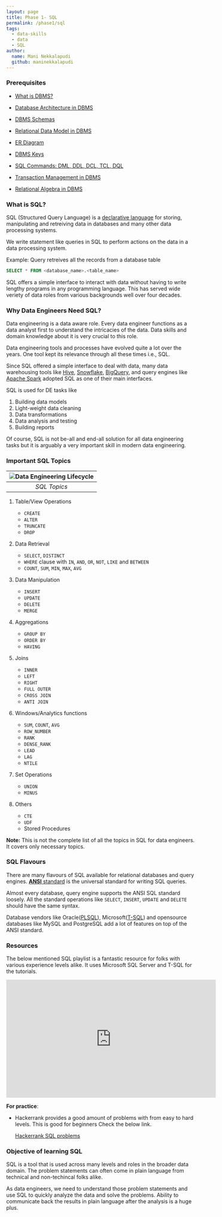 ```yaml
---
layout: page
title: Phase 1- SQL
permalink: /phase1/sql
tags: 
  - data-skills
  - data
  - SQL
author:
  name: Mani Nekkalapudi
  github: maninekkalapudi
---
```


### Prerequisites

- [What is DBMS?](https://www.guru99.com/what-is-dbms.html)

- [Database Architecture in DBMS](https://www.guru99.com/dbms-architecture.html)

- [DBMS Schemas](https://www.guru99.com/dbms-schemas.html)

- [Relational Data Model in DBMS](https://www.guru99.com/relational-data-model-dbms.html)

- [ER Diagram](https://www.guru99.com/er-diagram-tutorial-dbms.html)

- [DBMS Keys](https://www.guru99.com/dbms-keys.html)

- [SQL Commands: DML, DDL, DCL, TCL, DQL](https://www.guru99.com/sql-commands-dbms-query.html)

- [Transaction Management in DBMS](https://www.guru99.com/dbms-transaction-management.html)

- [Relational Algebra in DBMS](https://www.guru99.com/relational-algebra-dbms.html)

### What is SQL?

SQL (Structured Query Language) is a [declarative language](https://en.wikipedia.org/wiki/Declarative_programming) for storing, manipulating and retreiving data in databases and many other data processing systems.

We write statement like queries in SQL to perform actions on the data in a data processing system.

Example: Query retreives all the records from a database table

```sql
SELECT * FROM <database_name>.<table_name> 
```

SQL offers a simple interface to interact with data without having to write lengthy programs in any programming language. This has served wide veriety of data roles from various backgrounds well over four decades.

### Why Data Engineers Need SQL?

Data engineering is a data aware role. Every data engineer functions as a data analyst first to understand the intricacies of the data. Data skills and domain knowledge about it is very crucial to this role.

Data engineering tools and processes have evolved quite a lot over the years. One tool kept its relevance through all these times i.e., SQL.

Since SQL offered a simple interface to deal with data, many data warehousing tools like [Hive](https://aws.amazon.com/big-data/what-is-hive/), [Snowflake](https://www.snowflake.com/en/), [BigQuery](https://cloud.google.com/bigquery), and query engines like [Apache Spark](https://spark.apache.org/) adopted SQL as one of their main interfaces.

SQL is used for DE tasks like

  1. Building data models
  2. Light-weight data cleaning
  3. Data transformations
  4. Data analysis and testing
  5. Building reports

Of course, SQL is not be-all and end-all solution for all data engineering tasks but it is arguably a very important skill in modern data engineering.

<!-- ### Types of Data in Data Engineering

Data in the data engineering domain can be broadly classified into [structured, semi-structured and unstructured](https://k21academy.com/microsoft-azure/dp-900/structured-data-vs-unstructured-data-vs-semi-structured-data/) data.

- **Structured**:

  - Data is arranged in rows and columns like a table
  - Each column can store a data of single datatype. Ex: Integer, String etc.
  - Data follows a strict format and it is widely used in performing analysis
  - SQL is predominently used to analyze this kind of data
  - Relational databases, csv files and etc., store this type of data

| ![Structured Data](../assets/img/sql.md/structureddata.png) |
|:--:|
| *[Structured Data](https://k21academy.com/microsoft-azure/dp-900/structured-data-vs-unstructured-data-vs-semi-structured-data/)*|

- **Semi-Structured**:

  - Data is loosely structured meaning it doesn't follow a standard structure.
  - JSON, XML data and data stored in key-value stores and graph databases

| ![Semi-structured Data](../assets/img/sql.md/semi-structureddata.png) |
|:--:|
| *Semi-structured Data*|

- **Unstructured**:

  - Data is not structured at all and doesn't follow any pre-defined data model.
  - Examples are video, audio, images, logs, and binary data files

| ![Unstructured Data](../assets/img/sql.md/unstructureddata.png) |
|:--:|
| *Unstructured Data*| -->

### Important SQL Topics

| ![Data Engineering Lifecycle](../assets/img/sql.md/SQLforDE.png) |
|:--:|
| *SQL Topics*|

1. Table/View Operations

   - `CREATE`
   - `ALTER`
   - `TRUNCATE`
   - `DROP`

2. Data Retrieval

   - `SELECT`, `DISTINCT`
   - `WHERE` clause with `IN`, `AND`, `OR`, `NOT`, `LIKE` and `BETWEEN`
   - `COUNT`, `SUM`, `MIN`, `MAX`, `AVG`

3. Data Manipulation

   - `INSERT`
   - `UPDATE`
   - `DELETE`
   - `MERGE`

4. Aggregations

   - `GROUP BY`
   - `ORDER BY`
   - `HAVING`

5. Joins

   - `INNER`
   - `LEFT`
   - `RIGHT`
   - `FULL OUTER`
   - `CROSS JOIN`
   - `ANTI JOIN`

6. Windows/Analytics functions

   - `SUM`, `COUNT`, `AVG`
   - `ROW_NUMBER`
   - `RANK`
   - `DENSE_RANK`
   - `LEAD`
   - `LAG`
   - `NTILE`

7. Set Operations

   - `UNION`
   - `MINUS`

8. Others

   - `CTE`
   - `UDF`
   - Stored Procedures

**Note:**
This is not the complete list of all the topics in SQL for data engineers. It covers only necessary topics.

### SQL Flavours

There are many flavours of SQL available for relational databases and query engines. [**ANSI** standard](https://www.youtube.com/watch?v=K8K2Fp2S7iY) is the universal standard for writing SQL queries.

Almost every database, query engine supports the ANSI SQL standard loosely. All the standard operations like `SELECT`, `INSERT`, `UPDATE` and `DELETE` should have the same syntax.

Database vendors like Oracle([PLSQL](https://www.tutorialspoint.com/plsql/plsql_overview.htm)), Microsoft([T-SQL](https://learn.microsoft.com/en-us/sql/t-sql/language-reference?view=sql-server-ver16)) and opensource databases like MySQL and PostgreSQL add a lot of features on top of the ANSI standard.

### Resources

The below mentioned SQL playlist is a fantastic resource for folks with various experience levels alike. It uses Microsoft SQL Server and T-SQL for the tutorials.

<iframe width="560" height="315" src="https://www.youtube.com/embed/videoseries?list=PL08903FB7ACA1C2FB" title="YouTube video player" frameborder="0" allow="accelerometer; autoplay; clipboard-write; encrypted-media; gyroscope; picture-in-picture; web-share" allowfullscreen></iframe>

**For practice**:

- Hackerrank provides a good amount of problems with from easy to hard levels. This is good for beginners Check the below link.

   [Hackerrank SQL problems](https://www.hackerrank.com/domains/sql)

### Objective of learning SQL

SQL is a tool that is used across many levels and roles in the broader data domain. The problem statements can often come in plain language from technical and non-techincal folks alike.

As data engineers, we need to understand those problem statements and use SQL to quickly analyze the data and solve the problems. Ability to communicate back the results in plain language after the analysis is a huge plus.
